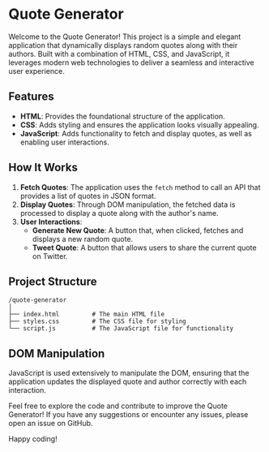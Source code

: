 # Quote Generator

Welcome to the Quote Generator!
This project is a simple and elegant application that dynamically displays random quotes along with their authors.
Built with a combination of HTML, CSS, and JavaScript, it leverages modern web technologies to deliver a seamless and interactive user experience.

## Features

- **HTML**: Provides the foundational structure of the application.
- **CSS**: Adds styling and ensures the application looks visually appealing.
- **JavaScript**: Adds functionality to fetch and display quotes, as well as enabling user interactions.

## How It Works

1. **Fetch Quotes**: The application uses the `fetch` method to call an API that provides a list of quotes in JSON format.
2. **Display Quotes**: Through DOM manipulation, the fetched data is processed to display a quote along with the author's name.
3. **User Interactions**:
   - **Generate New Quote**: A button that, when clicked, fetches and displays a new random quote.
   - **Tweet Quote**: A button that allows users to share the current quote on Twitter.

## Project Structure

```
/quote-generator
│
├── index.html         # The main HTML file
├── styles.css         # The CSS file for styling
└── script.js          # The JavaScript file for functionality
```

## DOM Manipulation

JavaScript is used extensively to manipulate the DOM, ensuring that the application updates the displayed quote and author correctly with each interaction.

Feel free to explore the code and contribute to improve the Quote Generator!
If you have any suggestions or encounter any issues, please open an issue on GitHub.

Happy coding!

